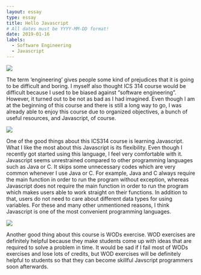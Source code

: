 ```yaml
---
layout: essay
type: essay
title: Hello Javascript
# All dates must be YYYY-MM-DD format!
date: 2019-01-16
labels:
  - Software Engineering
  - Javascript
---
```


<img class="ui tiny left circular floated image" src="hwangwooj.github.io/images/스크린샷 2019-01-16 오후 9.00.41.png">

The term ‘engineering’ gives people some kind of prejudices that it is going to be difficult and boring. I myself also thought ICS 314 course would be difficult because I used to be biased against “software engineering”. However, it turned out to be not as bad as I had imagined. Even though I am at the beginning of this course and there is still a long way to go, I was already able to enjoy this course due to organized objectives, a bunch of useful resources, and Javascript, of course. 

<img class="ui tiny left circular floated image" src="hwangwooj.github.io/images/스크린샷 2019-01-16 오후 9.02.16.png">

One of the good things about this ICS314 course is learning Javascript. What I like the most about this Javascript is its flexibility. Even though I recently got started using this language, I feel very comfortable with it. Javascript seems unrestrained compared to other programming languages such as Java or C. It skips some unnecessary codes which are very common whenever I use Java or C. For example, Java and C always require the main function in order to run the program without exception, whereas Javascript does not require the main function in order to run the program which makes users able to work straight on their functions. In addition to that, users do not need to care about different data types for using variables. For these and many other unmentioned reasons, I think Javascript is one of the most convenient programming languages. 

<img class="ui tiny left circular floated image" src="hwangwooj.github.io/images/스크린샷 2019-01-16 오후 9.04.18.png">

Another good thing about this course is WODs exercise. WOD exercises are definitely helpful because they make students come up with ideas that are required to solve a problem in time. It would be sad if I fail most of WODs exercises and lose lots of credits, but WOD exercises will be definitely helpful to students so that they can become skillful Javscript programmers soon afterwards.

